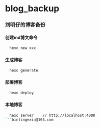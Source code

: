 # blog_backup

### 刘明仔的博客备份

#### 创建md博文命令
``` bash
  hexo new xxx
```

#### 生成博客
``` bash
  hexo generate
```

#### 部署博客
``` bash
  hexo deploy
```

#### 本地博客
``` bash
  hexo server    // http://localhost:4000
```binlingexia@163.com
